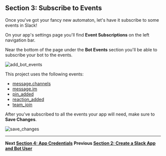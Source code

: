 ## Section 3: Subscribe to Events

Once you've got your fancy new automaton, let's have it subscribe to some events in Slack!

On your app's settings page you'll find **Event Subscriptions** on the left navigation bar.

Near the bottom of the page under the **Bot Events** section you'll be able to subscribe your bot to the events.

![add_bot_events](https://cloud.githubusercontent.com/assets/4828352/20548810/8ea539b4-b0db-11e6-859d-e75f98a29ddc.png)

This project uses the following events:

- [message.channels](https://api.slack.com/events/message.channels)
- [message.im](https://api.slack.com/events/message.im)
- [pin_added](https://api.slack.com/events/pin_added)
- [reaction_added](https://api.slack.com/events/reaction_added)
- [team_join](https://api.slack.com/events/team_join)

After you've subscribed to all the events your app will need, make sure to **Save Changes**.

![save_changes](https://cloud.githubusercontent.com/assets/4828352/20575405/fca754dc-b16d-11e6-880d-5eb8dd5d5196.png)

---
**Next [Section 4:  App Credentials](./../docs/Section-4.md)**
**Previous [Section 2: Create a Slack App and Bot User](./../docs/Section-2.md)**
